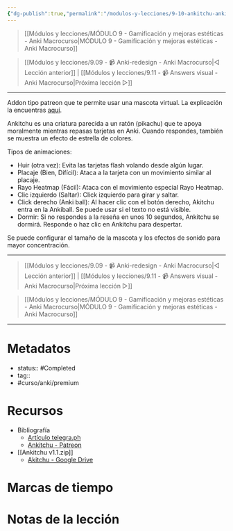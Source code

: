 ```yaml
---
{"dg-publish":true,"permalink":"/modulos-y-lecciones/9-10-ankitchu-anki-macrocurso/","noteIcon":"","updated":"2024-05-21T22:13:59.045+02:00"}
---
```



> [[Módulos y lecciones/MÓDULO 9 - Gamificación y mejoras estéticas - Anki Macrocurso\|MÓDULO 9 - Gamificación y mejoras estéticas - Anki Macrocurso]]

> [[Módulos y lecciones/9.09 - 📹 Anki-redesign - Anki Macrocurso\|◁ Lección anterior]] | [[Módulos y lecciones/9.11 - 📹 Answers visual - Anki Macrocurso\|Próxima lección ▷]]

---

Addon tipo patreon que te permite usar una mascota virtual. La explicación la encuentras [aquí](https://telegra.ph/Ankitchu-12-18).

Ankitchu es una criatura parecida a un ratón (pikachu) que te apoya moralmente mientras repasas tarjetas en Anki. Cuando respondes, también se muestra un efecto de estrella de colores.

Tipos de animaciones:

- Huir (otra vez): Evita las tarjetas flash volando desde algún lugar.
- Placaje (Bien, Difícil): Ataca a la tarjeta con un movimiento similar al placaje.
- Rayo Heatmap (Fácil): Ataca con el movimiento especial Rayo Heatmap.
- Clic izquierdo (Saltar): Click izquierdo para girar y saltar.
- Click derecho (Anki ball): Al hacer clic con el botón derecho, Akitchu entra en la Ankiball. Se puede usar si el texto no está visible.
- Dormir: Si no respondes a la reseña en unos 10 segundos, Ankitchu se dormirá. Responde o haz clic en Ankitchu para despertar.

Se puede configurar el tamaño de la mascota y los efectos de sonido para mayor concentración.

---

> [[Módulos y lecciones/9.09 - 📹 Anki-redesign - Anki Macrocurso\|◁ Lección anterior]] | [[Módulos y lecciones/9.11 - 📹 Answers visual - Anki Macrocurso\|Próxima lección ▷]]

> [[Módulos y lecciones/MÓDULO 9 - Gamificación y mejoras estéticas - Anki Macrocurso\|MÓDULO 9 - Gamificación y mejoras estéticas - Anki Macrocurso]]

---
# Metadatos
- status:: #Completed 
- tag:: 
- #curso/anki/premium

# Recursos
- Bibliografía
	- [Artículo telegra.ph](https://telegra.ph/Ankitchu-12-18)
	- [Ankitchu - Patreon](https://www.patreon.com/posts/84566105?pr=true)
- [[Ankitchu v1.1.zip]]
	- [Akitchu - Google Drive](https://drive.google.com/file/d/1_VjUTmBYWI5TDE6jjCVD3jZRHFzztBcm/view?usp=drive_link)

# Marcas de tiempo


# Notas de la lección
